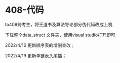 # 408-代码
to408跨考生，将王道书及算法导论部分伪代码改成上机

下载整个data_struct 文件夹，使用visual studio打开即可

2022/4/16 更新顺序表的增删查改；

2022/4/19 更新单链表头尾插；
